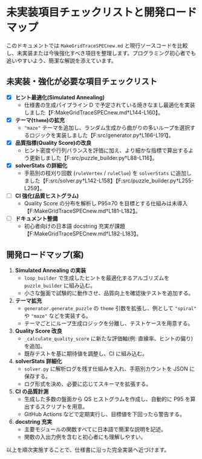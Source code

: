 # 未実装項目チェックリストと開発ロードマップ

このドキュメントでは `MakeGridTraceSPECnew.md` と現行ソースコードを比較し、未実装または今後強化すべき項目を整理します。プログラミング初心者でも追いやすいよう、簡潔な解説を添えています。

## 未実装・強化が必要な項目チェックリスト

- [x] **ヒント最適化(Simulated Annealing)**
  - 仕様書の生成パイプライン D で予定されている焼きなまし最適化を実装しました【F:MakeGridTraceSPECnew.md†L144-L160】。
- [x] **テーマ(`theme`)の拡充**
  - `"maze"` テーマを追加し、ランダム生成から曲がりの多いループを選択するロジックを実装しました【F:src/generator.py†L166-L191】。
- [x] **品質指標(Quality Score)の改良**
  - ヒント密度や行列バランスを評価に加え、より細かな指標で算出するよう更新しました【F:src/puzzle_builder.py†L88-L116】。
- [x] **solverStats の詳細化**
  - 手筋別の枝刈り回数 (``ruleVertex`` / ``ruleClue``) を ``solverStats`` に追加しました【F:src/solver.py†L142-L158】【F:src/puzzle_builder.py†L255-L259】。
- [ ] **CI 強化(品質ヒストグラム)**
  - Quality Score の分布を解析し P95≥70 を目標とする仕組みは未導入【F:MakeGridTraceSPECnew.md†L181-L182】。
- [ ] **ドキュメント整備**
  - 初心者向けの日本語 docstring 充実が課題【F:MakeGridTraceSPECnew.md†L182-L183】。

## 開発ロードマップ(案)

1. **Simulated Annealing の実装**
   - `loop_builder` で生成したヒントを最適化するアルゴリズムを `puzzle_builder` に組み込む。
   - 小さな盤面で試験的に動作させ、品質向上を確認後テストを追加する。
2. **テーマ拡充**
   - `generator.generate_puzzle` の `theme` 引数を拡張し、例として `"spiral"` や `"maze"` などを実装する。
   - テーマごとにループ生成ロジックを分離し、テストケースを用意する。
3. **Quality Score 改良**
   - `_calculate_quality_score` に新たな評価軸(例: 直線率、ヒントの偏り)を追加。
   - 既存テストを基に期待値を調整し、CI に組み込む。
4. **solverStats 詳細化**
   - `solver.py` に解析ログを残す仕組みを入れ、手筋別カウントを JSON に保存する。
   - ログ形式を決め、必要に応じてスキーマを拡張する。
5. **CI の品質計測**
   - 生成した多数の盤面から QS ヒストグラムを作成し、自動的に P95 を算出するスクリプトを用意。
   - GitHub Actions などで定期実行し、目標値を下回ったら警告する。
6. **docstring 充実**
   - 主要モジュールの関数すべてに日本語で簡潔な説明を記述。
   - 関数の入出力例を含むと初心者にも理解しやすい。

以上を順次実施することで、仕様書に沿った完全実装へ近づけます。
